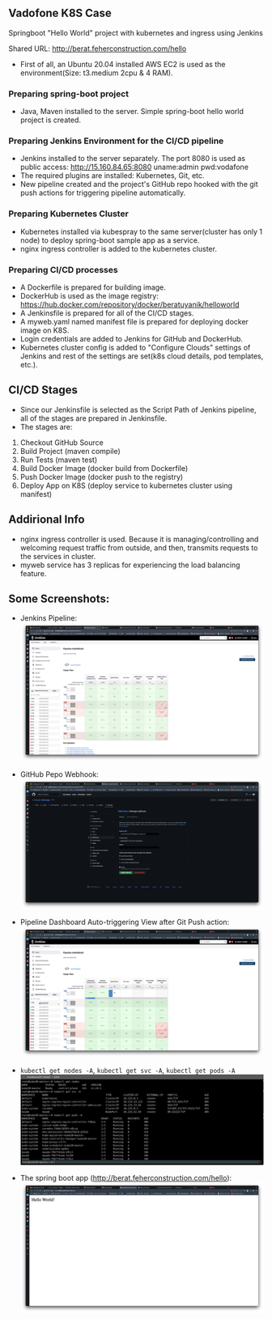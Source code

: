 ## Vadofone K8S Case

Springboot "Hello World" project with kubernetes and ingress using Jenkins

Shared URL: http://berat.feherconstruction.com/hello

* First of all, an Ubuntu 20.04 installed AWS EC2 is used as the environment(Size: t3.medium 2cpu & 4 RAM).

### Preparing spring-boot project

* Java, Maven installed to the server. Simple spring-boot hello world project is created.

### Preparing Jenkins Environment for the CI/CD pipeline

* Jenkins installed to the server separately. The port 8080 is used as public access: http://15.160.84.65:8080 uname:admin pwd:vodafone
* The required plugins are installed: Kubernetes, Git, etc.
* New pipeline created and the project's GitHub repo hooked with the git push actions for triggering pipeline automatically.

### Preparing Kubernetes Cluster

* Kubernetes installed via kubespray to the same server(cluster has only 1 node) to deploy spring-boot sample app as a service.
* nginx ingress controller is added to the kubernetes cluster.


### Preparing CI/CD processes

* A Dockerfile is prepared for building image.
* DockerHub is used as the image registry: https://hub.docker.com/repository/docker/beratuyanik/helloworld
* A Jenkinsfile is prepared for all of the CI/CD stages.
* A myweb.yaml named manifest file is prepared for deploying docker image on K8S.
* Login credentials are added to Jenkins for GitHub and DockerHub.
* Kubernetes cluster config is added to "Configure Clouds" settings of Jenkins and rest of the settings are set(k8s cloud details, pod templates, etc.).


## CI/CD Stages

* Since our Jenkinsfile is selected as the Script Path of Jenkins pipeline, all of the stages are prepared in Jenkinsfile.
* The stages are:

1. Checkout GitHub Source
2. Build Project (maven compile)
3. Run Tests (maven test)
4. Build Docker Image (docker build from Dockerfile)
5. Push Docker Image (docker push to the registry)
6. Deploy App on K8S (deploy service to kubernetes cluster using manifest)


## Addirional Info

* nginx ingress controller is used. Because it is managing/controlling and welcoming request traffic from outside, and then, transmits requests to the services in cluster.
* myweb service has 3 replicas for experiencing the load balancing feature.



## Some Screenshots:

* Jenkins Pipeline:
![JenkinsPipline](https://github.com/brtuynk/demoapp/blob/master/images/jenkinsPipline.png)


* GitHub Pepo Webhook:
![Webhook](https://github.com/brtuynk/demoapp/blob/master/images/webhook.png)


* Pipeline Dashboard Auto-triggering View after Git Push action:
![trigger](https://github.com/brtuynk/demoapp/blob/master/images/trigger.png)


* ```kubectl get nodes -A```, ```kubectl get svc -A```, ```kubectl get pods -A```
![k8s](https://github.com/brtuynk/demoapp/blob/master/images/k8s.png)


* The spring boot app (http://berat.feherconstruction.com/hello):
![hello](https://github.com/brtuynk/demoapp/blob/master/images/hello.png)
